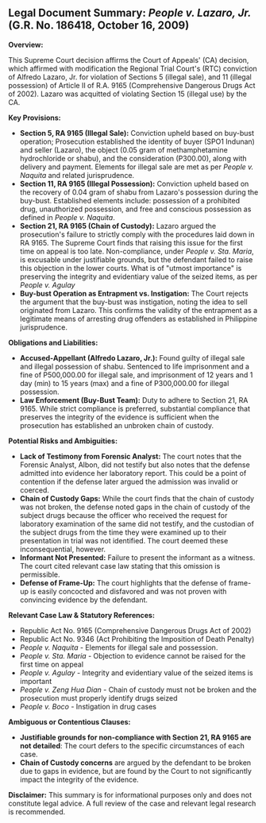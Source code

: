 ## Legal Document Summary: *People v. Lazaro, Jr.* (G.R. No. 186418, October 16, 2009)

**Overview:**

This Supreme Court decision affirms the Court of Appeals' (CA) decision, which affirmed with modification the Regional Trial Court's (RTC) conviction of Alfredo Lazaro, Jr. for violation of Sections 5 (illegal sale), and 11 (illegal possession) of Article II of R.A. 9165 (Comprehensive Dangerous Drugs Act of 2002). Lazaro was acquitted of violating Section 15 (illegal use) by the CA.

**Key Provisions:**

*   **Section 5, RA 9165 (Illegal Sale):**  Conviction upheld based on buy-bust operation; Prosecution established the identity of buyer (SPO1 Indunan) and seller (Lazaro), the object (0.05 gram of methamphetamine hydrochloride or shabu), and the consideration (P300.00), along with delivery and payment. Elements for illegal sale are met as per *People v. Naquita* and related jurisprudence.
*   **Section 11, RA 9165 (Illegal Possession):** Conviction upheld based on the recovery of 0.04 gram of shabu from Lazaro's possession during the buy-bust. Established elements include: possession of a prohibited drug, unauthorized possession, and free and conscious possession as defined in *People v. Naquita*.
*   **Section 21, RA 9165 (Chain of Custody):** Lazaro argued the prosecution's failure to strictly comply with the procedures laid down in RA 9165. The Supreme Court finds that raising this issue for the first time on appeal is too late.  Non-compliance, under *People v. Sta. Maria*, is excusable under justifiable grounds, but the defendant failed to raise this objection in the lower courts. What is of "utmost importance" is preserving the integrity and evidentiary value of the seized items, as per *People v. Agulay*
*   **Buy-bust Operation as Entrapment vs. Instigation:** The Court rejects the argument that the buy-bust was instigation, noting the idea to sell originated from Lazaro. This confirms the validity of the entrapment as a legitimate means of arresting drug offenders as established in Philippine jurisprudence.

**Obligations and Liabilities:**

*   **Accused-Appellant (Alfredo Lazaro, Jr.):** Found guilty of illegal sale and illegal possession of shabu. Sentenced to life imprisonment and a fine of P500,000.00 for illegal sale, and imprisonment of 12 years and 1 day (min) to 15 years (max) and a fine of P300,000.00 for illegal possession.
*   **Law Enforcement (Buy-Bust Team):** Duty to adhere to Section 21, RA 9165.  While strict compliance is preferred, substantial compliance that preserves the integrity of the evidence is sufficient when the prosecution has established an unbroken chain of custody.

**Potential Risks and Ambiguities:**

*   **Lack of Testimony from Forensic Analyst:** The court notes that the Forensic Analyst, Albon, did not testify but also notes that the defense admitted into evidence her laboratory report. This could be a point of contention if the defense later argued the admission was invalid or coerced.
*   **Chain of Custody Gaps:** While the court finds that the chain of custody was not broken, the defense noted gaps in the chain of custody of the subject drugs because the officer who received the request for laboratory examination of the same did not testify, and the custodian of the subject drugs from the time they were examined up to their presentation in trial was not identified. The court deemed these inconsequential, however.
*   **Informant Not Presented:** Failure to present the informant as a witness. The court cited relevant case law stating that this omission is permissible.
*   **Defense of Frame-Up:** The court highlights that the defense of frame-up is easily concocted and disfavored and was not proven with convincing evidence by the defendant.

**Relevant Case Law & Statutory References:**

*   Republic Act No. 9165 (Comprehensive Dangerous Drugs Act of 2002)
*   Republic Act No. 9346 (Act Prohibiting the Imposition of Death Penalty)
*   *People v. Naquita* - Elements for illegal sale and possession.
*   *People v. Sta. Maria* - Objection to evidence cannot be raised for the first time on appeal
*   *People v. Agulay* - Integrity and evidentiary value of the seized items is important
*   *People v. Zeng Hua Dian* - Chain of custody must not be broken and the prosecution must properly identify drugs seized
*   *People v. Boco* - Instigation in drug cases

**Ambiguous or Contentious Clauses:**

*   **Justifiable grounds for non-compliance with Section 21, RA 9165 are not detailed**: The court defers to the specific circumstances of each case.
*   **Chain of Custody concerns** are argued by the defendant to be broken due to gaps in evidence, but are found by the Court to not significantly impact the integrity of the evidence.

**Disclaimer:** This summary is for informational purposes only and does not constitute legal advice. A full review of the case and relevant legal research is recommended.
